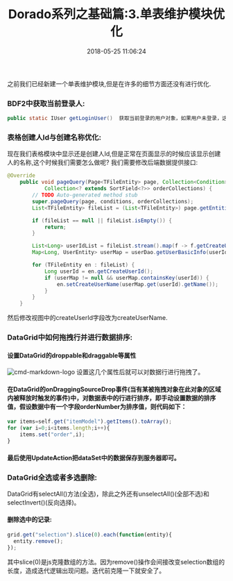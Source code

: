 ﻿---
title: Dorado系列之基础篇:3.单表维护模块优化
date: 2018-05-25 11:06:24
tags: [Doarda7]
categories: [Doarda7]
---

之前我们已经新建一个单表维护模块,但是在许多的细节方面还没有进行优化.

<!--more-->

### BDF2中获取当前登录人:
```Java
public static IUser getLoginUser()	获取当前登录的用户对象，如果用户未登录，这里将返回null。
```

### 表格创建人Id与创建名称优化:
现在我们表格模块中显示还是创建人Id,但是正常在页面显示的时候应该显示创建人的名称,这个时候我们需要怎么做呢?
我们需要修改后端数据提供接口:
```Java
@Override
	public void pageQuery(Page<TFileEntity> page, Collection<Condition> conditions,
			Collection<? extends SortField<?>> orderCollections) {
		// TODO Auto-generated method stub
		super.pageQuery(page, conditions, orderCollections);
		List<TFileEntity> fileList = (List<TFileEntity>) page.getEntities();

		if (fileList == null || fileList.isEmpty()) {
			return;
		}

		List<Long> userIdList = fileList.stream().map(f -> f.getCreateUserId()).collect(Collectors.toList());
		Map<Long, UserEntity> userMap = userDao.getUserBasicInfo(userIdList);

		for (TFileEntity en : fileList) {
			Long userId = en.getCreateUserId();
			if (userMap != null && userMap.containsKey(userId)) {
				en.setCreateUserName(userMap.get(userId).getName());
			}
		}
	}
```
然后修改视图中的createUserId字段改为createUserName.

### DataGrid中如何拖拽行并进行数据排序:
#### 设置DataGrid的droppable和draggable等属性
![cmd-markdown-logo](http://p8x1t721u.bkt.clouddn.com/Dorado-DataGrid-19.png)
设置这几个属性后就可以对数据行进行拖拽了。

#### 在DataGrid的onDraggingSourceDrop事件(当有某被拖拽对象在此对象的区域内被释放时触发的事件)中，对数据表中的行进行排序，即手动设置数据的排序值，假设数据中有一个字段orderNumber为排序值，则代码如下：
```javascript
var items=self.get("itemModel").getItems().toArray();
for (var i=0;i<items.length;i++){
    items.set("order",i);
}
```

#### 最后使用UpdateAction把dataSet中的数据保存到服务器即可。

### DataGrid全选或者多选删除:
DataGrid有selectAll()方法(全选)，除此之外还有unselectAll()(全部不选)和selectInvert()(反向选择)。
#### 删除选中的记录:
```javascript
grid.get("selection").slice(0).each(function(entity){
  entity.remove();
});
```
其中slice(0)是js克隆数组的方法。因为remove()操作会间接改变selection数组的长度，造成迭代逻辑出现问题。迭代前克隆一下就安全了。